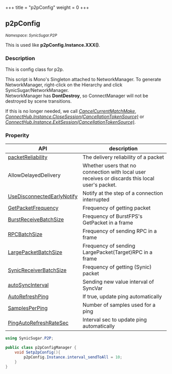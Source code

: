 +++
title = "p2pConfig"
weight = 0
+++

## p2pConfig
<small>*Namespace: SynicSugar.P2P*</small>

This is used like **p2pConfig.Instance.XXX()**.


### Description
This is config class for p2p.<br>

This script is Mono's Singleton attached to NetworkManager. To generate NetworkManager, right-click on the Hierarchy and click SynicSugar/NetworkManager.<br>
NetworkManager has **DontDestroy**, so ConnectManager will not be destroyed by scene transitions. <br>

If this is no longer needed, we call *[CancelCurrentMatchMake](../../SynicSugar.MatchMake/MatchMakeManager/cancelcurrentmatchmake)*, *[ConnectHub.Instance.CloseSession(CancellationTokenSource)](../../SynicSugar.P2P/ConnectHub/closesession)* or *[ConnectHub.Instance.ExitSession(CancellationTokenSource)](../../SynicSugar.P2P/ConnectHub/exitsession)*.


### Properity
| API | description |
|---|---|
| [packetReliability](../p2pConfig/packetreliability) | The delivery reliability of a packet |
| AllowDelayedDelivery | Whether users that no connection with local user receives or discards this local user's packet. |
| [UseDisconnectedEarlyNotify](../p2pConfig/usedisconnectedearlynotify) | Notify at the step of a connection interrupted |
| [GetPacketFrequency](../p2pConfig/getpacketfrequency) | Frequency of getting packet |
| [BurstReceiveBatchSize](../p2pConfig/burstreceivebatchsize) | Frequency of BurstFPS's GetPacket in a frame |
| [RPCBatchSize](../p2pConfig/rpcbatchsize) | Frequency of sending RPC in a frame |
| [LargePacketBatchSize](../p2pConfig/largepacketbatchsize) | Frequency of sending LargePacket(Target)RPC in a frame |
| [SynicReceiverBatchSize](../p2pConfig/burstreceivebatchsize) | Frequency of getting (Synic) packet |
| [autoSyncInterval](../p2pConfig/autosyncinterval) | Sending new value interval of SyncVar |
| [AutoRefreshPing](../p2pConfig/autorefreshping) | If true, update ping automatically |
| [SamplesPerPing](../p2pConfig/samplesperping) | Number of samples used for a ping |
| [PingAutoRefreshRateSec](../p2pConfig/pingautorefreshratesec) | Interval sec to update ping automatically |


```cs
using SynicSugar.P2P;

public class p2pConfigManager {
    void Setp2pConfig(){
        p2pConfig.Instance.interval_sendToAll = 10;
    }
}
```